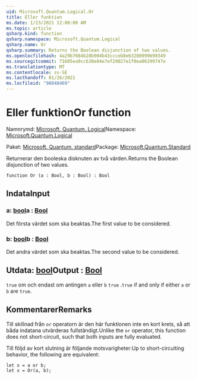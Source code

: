```yaml
---
uid: Microsoft.Quantum.Logical.Or
title: Eller funktion
ms.date: 1/23/2021 12:00:00 AM
ms.topic: article
qsharp.kind: function
qsharp.namespace: Microsoft.Quantum.Logical
qsharp.name: Or
qsharp.summary: Returns the Boolean disjunction of two values.
ms.openlocfilehash: 4a29b7684b28b904b43ccceb8e63280999690349
ms.sourcegitcommit: 71605ea9cc630e84e7ef29027e1f0ea06299747e
ms.translationtype: MT
ms.contentlocale: sv-SE
ms.lasthandoff: 01/26/2021
ms.locfileid: "98848469"
---
```

# <a name="or-function"></a><span data-ttu-id="2e4a2-102">Eller funktion</span><span class="sxs-lookup"><span data-stu-id="2e4a2-102">Or function</span></span>

<span data-ttu-id="2e4a2-103">Namnrymd: [Microsoft. Quantum. Logical](xref:Microsoft.Quantum.Logical)</span><span class="sxs-lookup"><span data-stu-id="2e4a2-103">Namespace: [Microsoft.Quantum.Logical](xref:Microsoft.Quantum.Logical)</span></span>

<span data-ttu-id="2e4a2-104">Paket: [Microsoft. Quantum. standard](https://nuget.org/packages/Microsoft.Quantum.Standard)</span><span class="sxs-lookup"><span data-stu-id="2e4a2-104">Package: [Microsoft.Quantum.Standard](https://nuget.org/packages/Microsoft.Quantum.Standard)</span></span>


<span data-ttu-id="2e4a2-105">Returnerar den booleska disknuten av två värden.</span><span class="sxs-lookup"><span data-stu-id="2e4a2-105">Returns the Boolean disjunction of two values.</span></span>

```qsharp
function Or (a : Bool, b : Bool) : Bool
```


## <a name="input"></a><span data-ttu-id="2e4a2-106">Indata</span><span class="sxs-lookup"><span data-stu-id="2e4a2-106">Input</span></span>

### <a name="a--bool"></a><span data-ttu-id="2e4a2-107">a: [bool](xref:microsoft.quantum.lang-ref.bool)</span><span class="sxs-lookup"><span data-stu-id="2e4a2-107">a : [Bool](xref:microsoft.quantum.lang-ref.bool)</span></span>

<span data-ttu-id="2e4a2-108">Det första värdet som ska beaktas.</span><span class="sxs-lookup"><span data-stu-id="2e4a2-108">The first value to be considered.</span></span>


### <a name="b--bool"></a><span data-ttu-id="2e4a2-109">b: [bool](xref:microsoft.quantum.lang-ref.bool)</span><span class="sxs-lookup"><span data-stu-id="2e4a2-109">b : [Bool](xref:microsoft.quantum.lang-ref.bool)</span></span>

<span data-ttu-id="2e4a2-110">Det andra värdet som ska beaktas.</span><span class="sxs-lookup"><span data-stu-id="2e4a2-110">The second value to be considered.</span></span>



## <a name="output--bool"></a><span data-ttu-id="2e4a2-111">Utdata: [bool](xref:microsoft.quantum.lang-ref.bool)</span><span class="sxs-lookup"><span data-stu-id="2e4a2-111">Output : [Bool](xref:microsoft.quantum.lang-ref.bool)</span></span>

<span data-ttu-id="2e4a2-112">`true` om och endast om antingen `a` eller `b` `true` .</span><span class="sxs-lookup"><span data-stu-id="2e4a2-112">`true` if and only if either `a` or `b` are `true`.</span></span>

## <a name="remarks"></a><span data-ttu-id="2e4a2-113">Kommentarer</span><span class="sxs-lookup"><span data-stu-id="2e4a2-113">Remarks</span></span>

<span data-ttu-id="2e4a2-114">Till skillnad från `or` operatorn är den här funktionen inte en kort krets, så att båda indatana utvärderas fullständigt.</span><span class="sxs-lookup"><span data-stu-id="2e4a2-114">Unlike the `or` operator, this function does not short-circuit, such that both inputs are fully evaluated.</span></span>

<span data-ttu-id="2e4a2-115">Till följd av kort slutning är följande motsvarigheter:</span><span class="sxs-lookup"><span data-stu-id="2e4a2-115">Up to short-circuiting behavior, the following are equivalent:</span></span>

```qsharp
let x = a or b;
let x = Or(a, b);
```